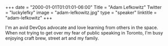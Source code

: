 +++
date = "2000-01-01T01:01:01-06:00"
Title = "Adam Lefkowitz"
Twitter = "luckylefky"
image = "adam-lefkowitz.jpg"
type = "speaker"
linktitle = "adam-lefkowitz"
+++

I'm an avid DevOps advocate and love learning from others in the space. When not trying to get over my fear of public speaking in Toronto, I'm busy enjoying craft brew, street art and my family.
